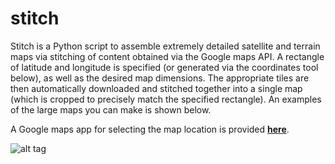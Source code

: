 # stitch

Stitch is a Python script to assemble extremely detailed satellite and terrain maps via stitching of content obtained via the Google maps API. A rectangle of latitude and longitude is specified (or generated via the coordinates tool below), as well as the desired map dimensions. The appropriate tiles are then automatically downloaded and stitched together into a single map (which is cropped
to precisely match the specified rectangle).  An examples of the large maps you can make is shown below.

A Google maps app for selecting the map location is provided [**here**](https://rawgit.com/portsmouth/stitch/master/stitch.html).

![alt tag](https://raw.githubusercontent.com/portsmouth/stitch/master/images/wellington.jpg)

